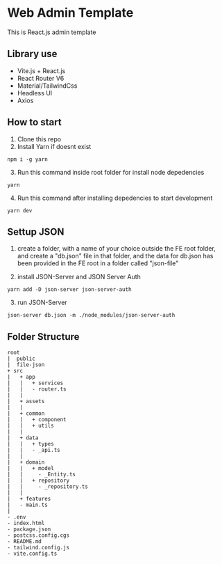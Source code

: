 # Web Admin Template

This is React.js admin template

## Library use

- Vite.js + React.js
- React Router V6
- Material/TailwindCss
- Headless UI
- Axios

## How to start

1. Clone this repo
2. Install Yarn if doesnt exist

```
npm i -g yarn
```

3. Run this command inside root folder for install node depedencies

```
yarn
```

4. Run this command after installing depedencies to start development

```
yarn dev
```

## Settup JSON

1. create a folder, with a name of your choice outside the FE root folder, and create a "db.json" file in that folder, and the data for db.json has been provided in the FE root in a folder called "json-file"

2. install JSON-Server and JSON Server Auth

```
yarn add -D json-server json-server-auth
```

3. run JSON-Server

```
json-server db.json -m ./node_modules/json-server-auth
```

## Folder Structure

```
root
|  public
|  file-json
+ src
|   + app
|   |   + services
|   |   - router.ts
|   |
|   + assets
|   |
|   + common
|   |   + component
|   |   + utils
|   |
|   + data
|   |   + types
|   |   - _api.ts
|   |
|   + domain
|   |   + model
|   |     - _Entity.ts
|   |   + repository
|   |     - _repository.ts
|   |
|   + features
|   - main.ts
|
- .env
- index.html
- package.json
- postcss.config.cgs
- README.md
- tailwind.config.js
- vite.config.ts
```
